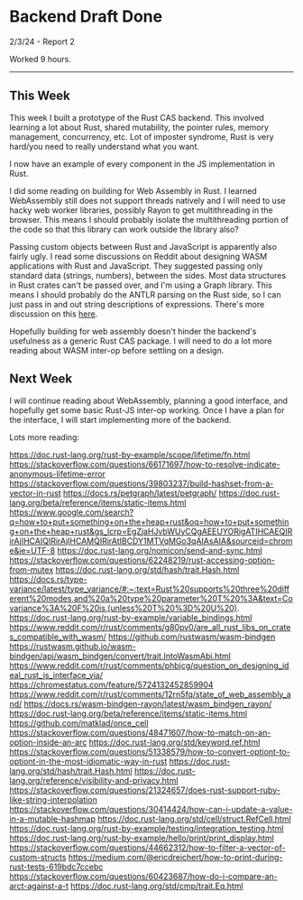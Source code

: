 # Backend Draft Done

2/3/24 - Report 2

Worked 9 hours.

---

## This Week

This week I built a prototype of the Rust CAS backend. This involved learning 
a lot about Rust, shared mutability, the pointer rules, memory management,
concurrency, etc. Lot of imposter syndrome, Rust is very hard/you need to 
really understand what you want.

I now have an example of every component in the JS implementation in Rust.

I did some reading on building for Web Assembly in Rust. I learned WebAssembly
still does not support threads natively and I will need to use hacky 
web worker libraries, possibly Rayon to get multithreading in the browser.
This means I should probably isolate the multithreading portion of the code 
so that this library can work outside the library also?

Passing custom objects between Rust and JavaScript is apparently also fairly
ugly. I read some discussions on Reddit about designing WASM applications with 
Rust and JavaScript. They suggested passing only standard data (strings, numbers),
between the sides. Most data structures in Rust crates can't be passed over,
and I'm using a Graph library. This means I should probably do the ANTLR 
parsing on the Rust side, so I can just pass in and out string descriptions 
of expressions. There's more discussion on this [here](Webassembly_barrier.md).

Hopefully building for web assembly doesn't hinder the backend's usefulness as
a generic Rust CAS package. I will need to do a lot more reading about
WASM inter-op before settling on a design.


## Next Week

I will continue reading about WebAssembly, planning a good interface,
and hopefully get some basic Rust-JS inter-op working. Once I have a plan for
the interface, I will start implementing more of the backend.


Lots more reading:

https://doc.rust-lang.org/rust-by-example/scope/lifetime/fn.html
https://stackoverflow.com/questions/66171697/how-to-resolve-indicate-anonymous-lifetime-error
https://stackoverflow.com/questions/39803237/build-hashset-from-a-vector-in-rust
https://docs.rs/petgraph/latest/petgraph/
https://doc.rust-lang.org/beta/reference/items/static-items.html
https://www.google.com/search?q=how+to+put+something+on+the+heap+rust&oq=how+to+put+something+on+the+heap+rust&gs_lcrp=EgZjaHJvbWUyCQgAEEUYORigATIHCAEQIRirAjIHCAIQIRirAjIHCAMQIRirAtIBCDY1MTVqMGo3qAIAsAIA&sourceid=chrome&ie=UTF-8
https://doc.rust-lang.org/nomicon/send-and-sync.html
https://stackoverflow.com/questions/62248219/rust-accessing-option-from-mutex
https://doc.rust-lang.org/std/hash/trait.Hash.html
https://docs.rs/type-variance/latest/type_variance/#:~:text=Rust%20supports%20three%20different%20modes,and%20a%20type%20parameter%20T%20%3A&text=Covariance%3A%20F%20is,(unless%20T%20%3D%20U%20).
https://doc.rust-lang.org/rust-by-example/variable_bindings.html
https://www.reddit.com/r/rust/comments/g80pv0/are_all_rust_libs_on_crates_compatible_with_wasm/
https://github.com/rustwasm/wasm-bindgen
https://rustwasm.github.io/wasm-bindgen/api/wasm_bindgen/convert/trait.IntoWasmAbi.html
https://www.reddit.com/r/rust/comments/phbjcg/question_on_designing_ideal_rust_js_interface_via/
https://chromestatus.com/feature/5724132452859904
https://www.reddit.com/r/rust/comments/12rn5fq/state_of_web_assembly_and/
https://docs.rs/wasm-bindgen-rayon/latest/wasm_bindgen_rayon/
https://doc.rust-lang.org/beta/reference/items/static-items.html
https://github.com/matklad/once_cell
https://stackoverflow.com/questions/48471607/how-to-match-on-an-option-inside-an-arc
https://doc.rust-lang.org/std/keyword.ref.html
https://stackoverflow.com/questions/51338579/how-to-convert-optiont-to-optiont-in-the-most-idiomatic-way-in-rust
https://doc.rust-lang.org/std/hash/trait.Hash.html
https://doc.rust-lang.org/reference/visibility-and-privacy.html
https://stackoverflow.com/questions/21324657/does-rust-support-ruby-like-string-interpolation
https://stackoverflow.com/questions/30414424/how-can-i-update-a-value-in-a-mutable-hashmap
https://doc.rust-lang.org/std/cell/struct.RefCell.html
https://doc.rust-lang.org/rust-by-example/testing/integration_testing.html
https://doc.rust-lang.org/rust-by-example/hello/print/print_display.html
https://stackoverflow.com/questions/44662312/how-to-filter-a-vector-of-custom-structs
https://medium.com/@ericdreichert/how-to-print-during-rust-tests-619bdc7ccebc
https://stackoverflow.com/questions/60423687/how-do-i-compare-an-arct-against-a-t 
https://doc.rust-lang.org/std/cmp/trait.Eq.html


